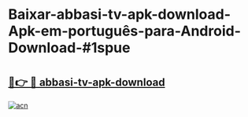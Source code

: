 # Baixar-abbasi-tv-apk-download-Apk-em-português​-para-Android-Download-#1spue

# <h2><a href="https://ainizakaria.my?title=abbasi-tv-apk-download&ref=24M">🔗👉 🔴 abbasi-tv-apk-download</a></h2>

[![acn](https://github.com/user-attachments/assets/0f9c940e-d8b0-45ae-aac7-cd30a18b3e1c)](https://ainizakaria.my?title=abbasi-tv-apk-download&ref=24M)

